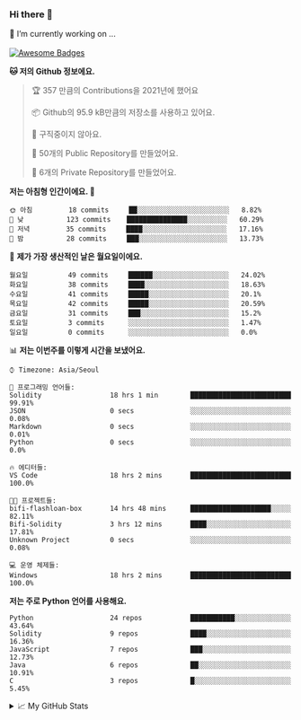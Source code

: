 ### Hi there 👋 
🔭 I’m currently working on ... </br></br>
[![Awesome Badges](https://img.shields.io/badge/Introduce-EN-green.svg)](https://github.com/tlatkdgus1/tlatkdgus1/blob/main/README.md.en)

<!--START_SECTION:waka-->
**🐱 저의 Github 정보에요.** 

> 🏆 357 만큼의 Contributions을 2021년에 했어요
 > 
> 📦 Github의 95.9 kB만큼의 저장소를 사용하고 있어요. 
 > 
> 🚫 구직중이지 않아요.
 > 
> 📜 50개의 Public Repository를 만들었어요. 
 > 
> 🔑 6개의 Private Repository를 만들었어요.  

**저는 아침형 인간이에요. 🐤** 

```text
🌞 아침         18 commits     ██░░░░░░░░░░░░░░░░░░░░░░░   8.82% 
🌆 낮　         123 commits    ███████████████░░░░░░░░░░   60.29% 
🌃 저녁         35 commits     ████░░░░░░░░░░░░░░░░░░░░░   17.16% 
🌙 밤　         28 commits     ███░░░░░░░░░░░░░░░░░░░░░░   13.73%

```
📅 **제가 가장 생산적인 날은 월요일이에요.** 

```text
월요일          49 commits     ██████░░░░░░░░░░░░░░░░░░░   24.02% 
화요일          38 commits     ████░░░░░░░░░░░░░░░░░░░░░   18.63% 
수요일          41 commits     █████░░░░░░░░░░░░░░░░░░░░   20.1% 
목요일          42 commits     █████░░░░░░░░░░░░░░░░░░░░   20.59% 
금요일          31 commits     ███░░░░░░░░░░░░░░░░░░░░░░   15.2% 
토요일          3 commits      ░░░░░░░░░░░░░░░░░░░░░░░░░   1.47% 
일요일          0 commits      ░░░░░░░░░░░░░░░░░░░░░░░░░   0.0%

```


📊 **저는 이번주를 이렇게 시간을 보냈어요.** 

```text
⌚︎ Timezone: Asia/Seoul

💬 프로그래밍 언어들: 
Solidity                 18 hrs 1 min        █████████████████████████   99.91% 
JSON                     0 secs              ░░░░░░░░░░░░░░░░░░░░░░░░░   0.08% 
Markdown                 0 secs              ░░░░░░░░░░░░░░░░░░░░░░░░░   0.01% 
Python                   0 secs              ░░░░░░░░░░░░░░░░░░░░░░░░░   0.0%

🔥 에디터들: 
VS Code                  18 hrs 2 mins       █████████████████████████   100.0%

🐱‍💻 프로젝트들: 
bifi-flashloan-box       14 hrs 48 mins      ████████████████████░░░░░   82.11% 
Bifi-Solidity            3 hrs 12 mins       ████░░░░░░░░░░░░░░░░░░░░░   17.81% 
Unknown Project          0 secs              ░░░░░░░░░░░░░░░░░░░░░░░░░   0.08%

💻 운영 체제들: 
Windows                  18 hrs 2 mins       █████████████████████████   100.0%

```

**저는 주로 Python 언어를 사용해요.** 

```text
Python                   24 repos            ███████████░░░░░░░░░░░░░░   43.64% 
Solidity                 9 repos             ████░░░░░░░░░░░░░░░░░░░░░   16.36% 
JavaScript               7 repos             ███░░░░░░░░░░░░░░░░░░░░░░   12.73% 
Java                     6 repos             ██░░░░░░░░░░░░░░░░░░░░░░░   10.91% 
C                        3 repos             █░░░░░░░░░░░░░░░░░░░░░░░░   5.45%

```



<!--END_SECTION:waka-->

<details>
<summary>📈 My GitHub Stats</summary>
<p align="center"> <img src="https://github-readme-stats.vercel.app/api?username=tlatkdgus1&show_icons=true" alt="tlatkdgus1" />
</details>
